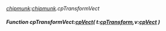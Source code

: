 _[chipmunk](../../modules/chipmunk/chipmunk-module.md):[chipmunk](../../modules/chipmunk/chipmunk-module.md).cpTransformVect_
##### Function cpTransformVect:[cpVect](../../modules/chipmunk/chipmunk-cpvect.md)( t:[cpTransform](../../modules/chipmunk/chipmunk-cptransform.md),v:[cpVect](../../modules/chipmunk/chipmunk-cpvect.md) )

